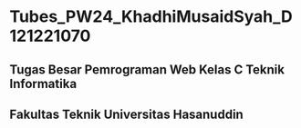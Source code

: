 # Tubes_PW24_KhadhiMusaidSyah_D121221070

## Tugas Besar Pemrograman Web Kelas C Teknik Informatika
## Fakultas Teknik Universitas Hasanuddin
